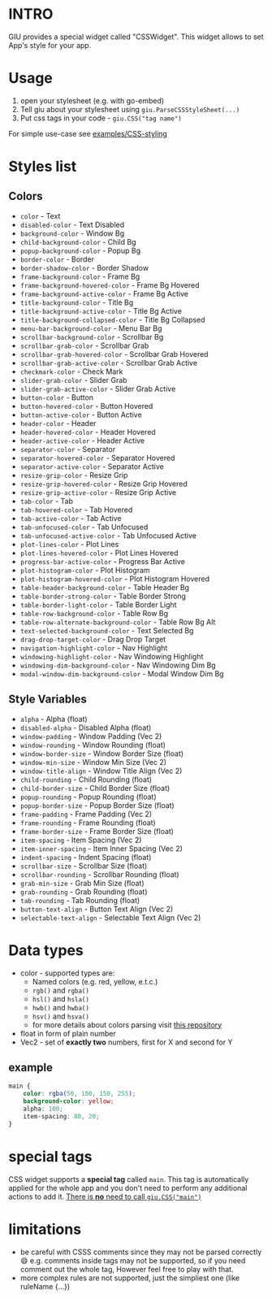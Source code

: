 # INTRO

GIU provides a special widget called "CSSWidget".
This widget allows to set App's style for your app.

# Usage

1. open your stylesheet (e.g. with go-embed)
2. Tell giu about your stylesheet using `giu.ParseCSSStyleSheet(...)`
3. Put css tags in your code - `giu.CSS("tag name")`

For simple use-case see [examples/CSS-styling](../examples/CSS-styling/)

# Styles list

## Colors

<!--
Here is my regex, I used to convert variables from StyleIDs.go
18,71s/StyleColor\(\w\+\) \+= .*\/\/ \(.*\)/- `\2` - \1/g
18,71s/\([A-Z][a-z]\+\)/\1 /g
-->

- `color` - Text 
- `disabled-color` - Text Disabled 
- `background-color` - Window Bg 
- `child-background-color` - Child Bg 
- `popup-background-color` - Popup Bg 
- `border-color` - Border 
- `border-shadow-color` - Border Shadow 
- `frame-background-color` - Frame Bg 
- `frame-background-hovered-color` - Frame Bg Hovered 
- `frame-background-active-color` - Frame Bg Active 
- `title-background-color` - Title Bg 
- `title-background-active-color` - Title Bg Active 
- `title-background-collapsed-color` - Title Bg Collapsed 
- `menu-bar-background-color` - Menu Bar Bg 
- `scrollbar-background-color` - Scrollbar Bg 
- `scrollbar-grab-color` - Scrollbar Grab 
- `scrollbar-grab-hovered-color` - Scrollbar Grab Hovered 
- `scrollbar-grab-active-color` - Scrollbar Grab Active 
- `checkmark-color` - Check Mark 
- `slider-grab-color` - Slider Grab 
- `slider-grab-active-color` - Slider Grab Active 
- `button-color` - Button 
- `button-hovered-color` - Button Hovered 
- `button-active-color` - Button Active 
- `header-color` - Header 
- `header-hovered-color` - Header Hovered 
- `header-active-color` - Header Active 
- `separator-color` - Separator 
- `separator-hovered-color` - Separator Hovered 
- `separator-active-color` - Separator Active 
- `resize-grip-color` - Resize Grip 
- `resize-grip-hovered-color` - Resize Grip Hovered 
- `resize-grip-active-color` - Resize Grip Active 
- `tab-color` - Tab 
- `tab-hovered-color` - Tab Hovered 
- `tab-active-color` - Tab Active 
- `tab-unfocused-color` - Tab Unfocused 
- `tab-unfocused-active-color` - Tab Unfocused Active 
- `plot-lines-color` - Plot Lines 
- `plot-lines-hovered-color` - Plot Lines Hovered 
- `progress-bar-active-color` - Progress Bar Active 
- `plot-histogram-color` - Plot Histogram 
- `plot-histogram-hovered-color` - Plot Histogram Hovered 
- `table-header-background-color` - Table Header Bg 
- `table-border-strong-color` - Table Border Strong 
- `table-border-light-color` - Table Border Light 
- `table-row-background-color` - Table Row Bg 
- `table-row-alternate-background-color` - Table Row Bg Alt 
- `text-selected-background-color` - Text Selected Bg 
- `drag-drop-target-color` - Drag Drop Target 
- `navigation-highlight-color` - Nav Highlight 
- `windowing-highlight-color` - Nav Windowing Highlight 
- `windowing-dim-background-color` - Nav Windowing Dim Bg 
- `modal-window-dim-background-color` - Modal Window Dim Bg 

## Style Variables

<!--
and regex here are:
81,128s/\/\/.*\(float\|Vec2\).*\nStyleVar\(\w\+\).*\/\/ \(.*\)/- `\3` - \2 (\1)/g
87,110s/\([A-Z][a-z]\+\)/\1 /g
-->

- `alpha` - Alpha  (float)
- `disabled-alpha` - Disabled Alpha  (float)
- `window-padding` - Window Padding  (Vec 2)
- `window-rounding` - Window Rounding  (float)
- `window-border-size` - Window Border Size  (float)
- `window-min-size` - Window Min Size  (Vec 2)
- `window-title-align` - Window Title Align  (Vec 2)
- `child-rounding` - Child Rounding  (float)
- `child-border-size` - Child Border Size  (float)
- `popup-rounding` - Popup Rounding  (float)
- `popup-border-size` - Popup Border Size  (float)
- `frame-padding` - Frame Padding  (Vec 2)
- `frame-rounding` - Frame Rounding  (float)
- `frame-border-size` - Frame Border Size  (float)
- `item-spacing` - Item Spacing  (Vec 2)
- `item-inner-spacing` - Item Inner Spacing  (Vec 2)
- `indent-spacing` - Indent Spacing  (float)
- `scrollbar-size` - Scrollbar Size  (float)
- `scrollbar-rounding` - Scrollbar Rounding  (float)
- `grab-min-size` - Grab Min Size  (float)
- `grab-rounding` - Grab Rounding  (float)
- `tab-rounding` - Tab Rounding  (float)
- `button-text-align` - Button Text Align  (Vec 2)
- `selectable-text-align` - Selectable Text Align  (Vec 2)

# Data types

- color - supported types are:
	* Named colors (e.g. red, yellow, e.t.c.)
	* `rgb()` and `rgba()`
	* `hsl()` and `hsla()`
	* `hwb()` and `hwba()`
	* `hsv()` and `hsva()`
	* for more details about colors parsing visit [this repository](https://github.com/mazznoer/csscolorparser)
- float in form of plain number
- Vec2 - set of **exactly two** numbers, first for X and second for Y

## example

```css
main {
	color: rgba(50, 100, 150, 255);
	background-color: yellow;
	alpha: 100;
	item-spacing: 80, 20;
}
```

# special tags

CSS widget supports a **special tag** called `main`.
This tag is automatically applied for the whole app and you don't need
to perform any additional actions to add it.
<ins>There is **no** need to call `giu.CSS("main")`</ins>

# limitations

- be careful with CSSS comments since they may not be parsed correctly :smile:
  e.g. comments inside tags may not be supported, so if you need
  comment out the whole tag, However feel free to play with that.
- more complex rules are not supported, just the simpliest one (like ruleName {...})
